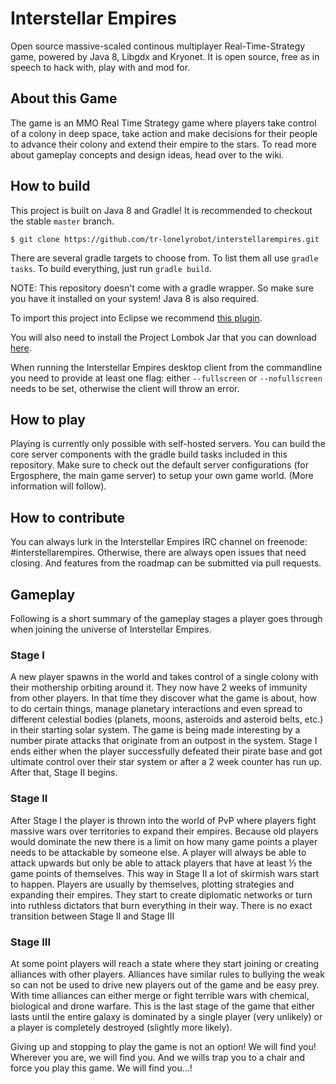 Interstellar Empires
===================

Open source massive-scaled continous multiplayer Real-Time-Strategy game, powered by Java 8, Libgdx and Kryonet. It is open source, free as in speech to hack with, play with and mod for.


## About this Game

The game is an MMO Real Time Strategy game where players take control of a colony in deep space, take action and make decisions for their people to advance their colony and extend their empire to the stars.
To read more about gameplay concepts and design ideas, head over to the wiki.


## How to build

This project is built on Java 8 and Gradle! It is recommended to checkout the stable `master` branch.

```console
$ git clone https://github.com/tr-lonelyrobot/interstellarempires.git
```

There are several gradle targets to choose from. To list them all use `gradle tasks`. To build everything, just run `gradle build`.

NOTE: This repository doesn't come with a gradle wrapper. So make sure you have it installed on your system! Java 8 is also required.

To import this project into Eclipse we recommend [this plugin](https://github.com/spring-projects/eclipse-integration-gradle#installing-gradle-tooling-from-update-site).

You will also need to install the Project Lombok Jar that you can download [here](https://projectlombok.org/download.html).


When running the Interstellar Empires desktop client from the commandline you need to provide at least one flag: either `--fullscreen` or `--nofullscreen` needs to be set, otherwise the client will throw an error.


## How to play

Playing is currently only possible with self-hosted servers. You can build the core server components with the gradle build tasks included in this repository. Make sure to check out the default server configurations (for Ergosphere, the main game server) to setup your own game world. (More information will follow).


## How to contribute

You can always lurk in the Interstellar Empires IRC channel on freenode: #interstellarempires.
Otherwise, there are always open issues that need closing. And features from the roadmap can be submitted via pull requests.


## Gameplay

Following is a short summary of the gameplay stages a player goes through when joining the universe of Interstellar Empires.

### Stage I
A new player spawns in the world and takes control of a single colony with their mothership orbiting around it. They now have 2 weeks of immunity from other players. In that time they discover what the game is about, how to do certain things, manage planetary interactions and even spread to different celestial bodies (planets, moons, asteroids and asteroid belts, etc.) in their starting solar system.
The game is being made interesting by a number pirate attacks that originate from an outpost in the system.
Stage I ends either when the player successfully defeated their pirate base and got ultimate control over their star system or after a 2 week counter has run up.
After that, Stage II begins.

### Stage II
After Stage I the player is thrown into the world of PvP where players fight massive wars over territories to expand their empires. Because old players would dominate the new there is a limit on how many game points a player needs to be attackable by someone else. A player will always be able to attack upwards but only be able to attack players that have at least ⅓ the game points of themselves. This way in Stage II a lot of skirmish wars start to happen. Players are usually by themselves, plotting strategies and expanding their empires.
They start to create diplomatic networks or turn into ruthless dictators that burn everything in their way.
There is no exact transition between Stage II and Stage III

### Stage III
At some point players will reach a state where they start joining or creating alliances with other players. Alliances have similar rules to bullying the weak so can not be used to drive new players out of the game and be easy prey.
With time alliances can either merge or fight terrible wars with chemical, biological and drone warfare.
This is the last stage of the game that either lasts until the entire galaxy is dominated by a single player (very unlikely) or a player is completely destroyed (slightly more likely).

Giving up and stopping to play the game is not an option! We will find you! Wherever you are, we will find you. And we wills trap you to a chair and force you play this game.
We will find you...!